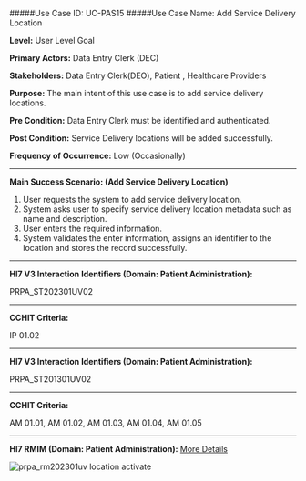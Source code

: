 #####Use Case ID: UC-PAS15
#####Use Case Name: Add Service Delivery Location

**Level:**                     User Level Goal

**Primary Actors:**            Data Entry Clerk (DEC)

**Stakeholders:**              Data Entry Clerk(DEO), Patient , Healthcare Providers

**Purpose:**                   The main intent of this use case is to add service delivery locations.

**Pre Condition:**             Data Entry Clerk must be identified and authenticated.

**Post Condition:**            Service Delivery locations will be added successfully.

**Frequency of Occurrence:**   Low (Occasionally)
__________________________________________________________
**Main Success Scenario: (Add Service Delivery Location)**

1. User requests the system to add service delivery location.
2. System asks user to specify service delivery location metadata such as name and description.
3. User enters the required information.
4. System validates the enter information, assigns an identifier to the location and stores the record successfully.

________________________________________________________________________
**Hl7 V3 Interaction Identifiers (Domain: Patient Administration):**

PRPA_ST202301UV02
_______________________________________________________________
**CCHIT Criteria:**

IP 01.02

________________________________________________________________________
**Hl7 V3 Interaction Identifiers (Domain: Patient Administration):**

PRPA_ST201301UV02
_______________________________________________________________
**CCHIT Criteria:**

AM 01.01, AM 01.02, AM 01.03, AM 01.04, AM 01.05

_______________________________________________________________
**Hl7 RMIM (Domain: Patient Administration):**
[More Details](http://www.hl7.org/implement/standards/product_brief.cfm?product_id=306)

![prpa_rm202301uv location activate](https://f.cloud.github.com/assets/5391320/1295190/b9b5512e-30a6-11e3-919a-38532a33d80f.png)
